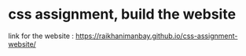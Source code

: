 # css assignment, build the website

link for the website :  https://raikhanimanbay.github.io/css-assignment-website/
